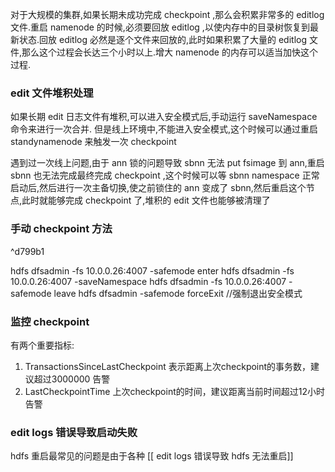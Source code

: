 

对于大规模的集群,如果长期未成功完成 checkpoint ,那么会积累非常多的 editlog 文件.重启 namenode 的时候,必须要回放 editlog ,以使内存中的目录树恢复到最新状态.回放 editlog 必然是逐个文件来回放的,此时如果积累了大量的 editlog 文件,那么这个过程会长达三个小时以上.增大  namenode 的内存可以适当加快这个过程.


###  edit 文件堆积处理

如果长期 edit 日志文件有堆积,可以进入安全模式后,手动运行 saveNamespace 命令来进行一次合并. 但是线上环境中,不能进入安全模式,这个时候可以通过重启 standynamenode 来触发一次 checkpoint 

遇到过一次线上问题,由于 ann 锁的问题导致 sbnn 无法 put fsimage 到 ann,重启 sbnn 也无法完成最终完成 checkpoint ,这个时候可以等  sbnn namespace 正常启动后,然后进行一次主备切换,使之前锁住的 ann 变成了 sbnn,然后重启这个节点,此时就能够完成  checkpoint 了,堆积的 edit 文件也能够被清理了

### 手动 checkpoint 方法

^d799b1

hdfs dfsadmin -fs 10.0.0.26:4007 -safemode enter
hdfs dfsadmin -fs 10.0.0.26:4007 -saveNamespace
hdfs dfsadmin -fs 10.0.0.26:4007 -safemode leave
hdfs dfsadmin -safemode forceExit  //强制退出安全模式  

### 监控 checkpoint 

有两个重要指标:
1. TransactionsSinceLastCheckpoint 表示距离上次checkpoint的事务数，建议超过3000000 告警
2. LastCheckpointTime  上次checkpoint的时间，建议距离当前时间超过12小时告警


### edit logs 错误导致启动失败

hdfs 重启最常见的问题是由于各种 [[ edit logs 错误导致 hdfs 无法重启]]

